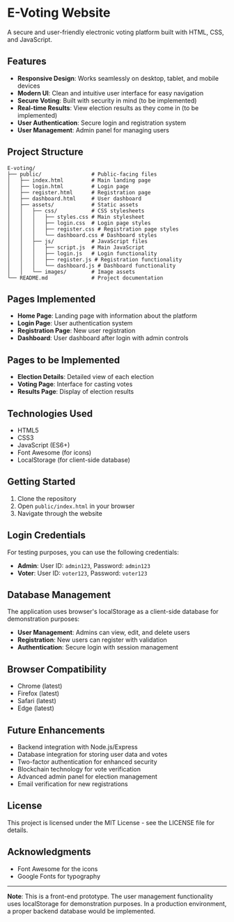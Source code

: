 # E-Voting Website

A secure and user-friendly electronic voting platform built with HTML, CSS, and JavaScript.

## Features

- **Responsive Design**: Works seamlessly on desktop, tablet, and mobile devices
- **Modern UI**: Clean and intuitive user interface for easy navigation
- **Secure Voting**: Built with security in mind (to be implemented)
- **Real-time Results**: View election results as they come in (to be implemented)
- **User Authentication**: Secure login and registration system
- **User Management**: Admin panel for managing users

## Project Structure

```
E-voting/
├── public/                # Public-facing files
│   ├── index.html         # Main landing page
│   ├── login.html         # Login page
│   ├── register.html      # Registration page
│   ├── dashboard.html     # User dashboard
│   ├── assets/            # Static assets
│   │   ├── css/           # CSS stylesheets
│   │   │   ├── styles.css # Main stylesheet
│   │   │   ├── login.css  # Login page styles
│   │   │   ├── register.css # Registration page styles
│   │   │   └── dashboard.css # Dashboard styles
│   │   ├── js/            # JavaScript files
│   │   │   ├── script.js  # Main JavaScript
│   │   │   ├── login.js   # Login functionality
│   │   │   ├── register.js # Registration functionality
│   │   │   └── dashboard.js # Dashboard functionality
│   │   └── images/        # Image assets
└── README.md              # Project documentation
```

## Pages Implemented

- **Home Page**: Landing page with information about the platform
- **Login Page**: User authentication system
- **Registration Page**: New user registration
- **Dashboard**: User dashboard after login with admin controls

## Pages to be Implemented

- **Election Details**: Detailed view of each election
- **Voting Page**: Interface for casting votes
- **Results Page**: Display of election results

## Technologies Used

- HTML5
- CSS3
- JavaScript (ES6+)
- Font Awesome (for icons)
- LocalStorage (for client-side database)

## Getting Started

1. Clone the repository
2. Open `public/index.html` in your browser
3. Navigate through the website

## Login Credentials

For testing purposes, you can use the following credentials:

- **Admin**: User ID: `admin123`, Password: `admin123`
- **Voter**: User ID: `voter123`, Password: `voter123`

## Database Management

The application uses browser's localStorage as a client-side database for demonstration purposes:

- **User Management**: Admins can view, edit, and delete users
- **Registration**: New users can register with validation
- **Authentication**: Secure login with session management

## Browser Compatibility

- Chrome (latest)
- Firefox (latest)
- Safari (latest)
- Edge (latest)

## Future Enhancements

- Backend integration with Node.js/Express
- Database integration for storing user data and votes
- Two-factor authentication for enhanced security
- Blockchain technology for vote verification
- Advanced admin panel for election management
- Email verification for new registrations

## License

This project is licensed under the MIT License - see the LICENSE file for details.

## Acknowledgments

- Font Awesome for the icons
- Google Fonts for typography

---

**Note**: This is a front-end prototype. The user management functionality uses localStorage for demonstration purposes. In a production environment, a proper backend database would be implemented.